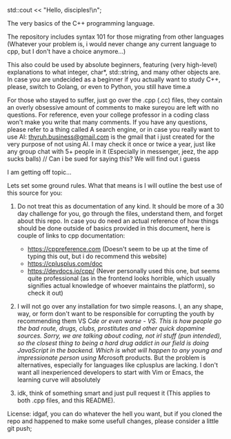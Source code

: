 std::cout << "Hello, disciples!\n";

The very basics of the C++ programming language.

The repository includes syntax 101 for those migrating from other languages (Whatever your problem is, i would never change any current language to cpp, but I don't have a choice anymore...)

This also could be used by absolute beginners, featuring (very high-level) explanations to what integer, char*, std::string, and many other objects are. In case you are undecided as a beginner if you actually want to study C++, please, switch to Golang, or even to Python, you still have time.a

For those who stayed to suffer, just go over the .cpp (.cc) files, they contain an overly obsessive amount of comments to make sureyou are left with no
questions. For reference, even your college professor in a coding class won't make you write that many comments. If you have any questions, please refer
to a thing called A search engine, or in case you really want to use AI: thyruh.business@gmail.com is the gmail that i just created for the very purpose
of not using AI. I may check it once or twice a year, just like any group chat with 5+ people in it (Especially in messenger, jeez, the app sucks balls) // Can i be sued for saying this? We will find out i guess

I am getting off topic...

Lets set some ground rules. What that means is I will outline the best use of this source for you:
   1. Do not treat this as documentation of any kind. It should be more of a 30 day challenge for you, go through the files, understand them, and forget
   about this repo. In case you do need an actual reference of how things should be done outside of basics provided in this document, here is couple of
   links to cpp documentation:
      - https://cppreference.com    (Doesn't seem to be up at the time of typing this out, but i do recommend this website)
      - https://cplusplus.com/doc
      - https://devdocs.io/cpp/     (Never personally used this one, but seems quite professional (as in the frontend looks horrible, which usually
      signifies actual knowledge of whoever maintains the platform), so check it out)

   2. I will not go over any installation for two simple reasons. I, an any shape, way, or form don't want to be responsible for corrupting the youth by
   recommending them VS C*de or even worse - VS. This is how people go the bad route, drugs, clubs, prostitutes and other quick dopamine sources. Sorry,
   we are talking about coding, not irl stuff (pun intended), so the closest thing to being a hard drug addict in our field is doing JavaScript in the
   backend. Which is what will happen to any young and impressionate person using M*crosoft products.    But the problem is alternatives, especially for
   languages like cplusplus are lacking. I don't want all inexperienced developers to start with Vim or Emacs, the learning curve will absolutely

   3. idk, think of something smart and just pull request it (This applies to both .cpp files, and this README).

License: idgaf, you can do whatever the hell you want, but if you cloned the repo and happened to make some usefull changes, please consider a little git push;
